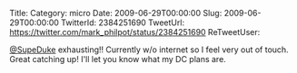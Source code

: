 Title: 
Category: micro
Date: 2009-06-29T00:00:00
Slug: 2009-06-29T00:00:00
TwitterId: 2384251690
TweetUrl: https://twitter.com/mark_philpot/status/2384251690
ReTweetUser: 

[@SupeDuke](https://twitter.com/SupeDuke) exhausting!! Currently w/o internet so I feel very out of touch. Great catching up! I'll let you know what my DC plans are.